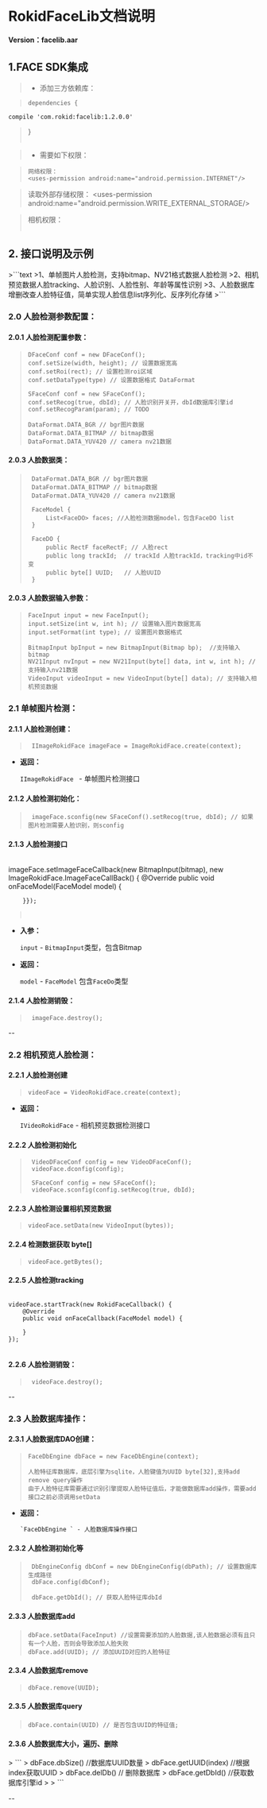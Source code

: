 # RokidFaceLib文档说明

**Version：facelib.aar**

<h2 id="1">1.FACE SDK集成</h2>

> * 添加三方依赖库：

> ```text
> dependencies {
    compile 'com.rokid:facelib:1.2.0.0'
> }
> ```

> *  需要如下权限：

> ```text
> 网络权限：
> <uses-permission android:name="android.permission.INTERNET"/>
> ```

> 读取外部存储权限：
> <uses-permission android:name="android.permission.READ_EXTERNAL_STORAGE"/>
> <uses-permission android:name="android.permission.WRITE_EXTERNAL_STORAGE/>

> 相机权限：
> <uses-permission android:name="android.permission.CAMERA" />
> <uses-feature android:name="android.hardware.camera" />
> <uses-feature android:name="android.hardware.camera.autofocus" />
>
> ```
> 
> ```

<h2 id="2">2. 接口说明及示例</h2>
>```text
>1、单帧图片人脸检测，支持bitmap、NV21格式数据人脸检测
>2、相机预览数据人脸tracking、人脸识别、人脸性别、年龄等属性识别
>3、人脸数据库增删改查人脸特征值，简单实现人脸信息list序列化、反序列化存储
>```

<h3 id="2.0">2.0 人脸检测参数配置：</h3>

<h4 id="2.0.1">2.0.1 人脸检测配置参数：</h4>

>  ```
>  DFaceConf conf = new DFaceConf();
>  conf.setSize(width, height); // 设置数据宽高
>  conf.setRoi(rect); // 设置检测roi区域
>  conf.setDataType(type) // 设置数据格式 DataFormat
> 
>  SFaceConf conf = new SFaceConf();
>  conf.setRecog(true, dbId); // 人脸识别开关开，dbId数据库引擎id
>  conf.setRecogParam(param); // TODO 
> 
>  DataFormat.DATA_BGR // bgr图片数据
>  DataFormat.DATA_BITMAP // bitmap数据
>  DataFormat.DATA_YUV420 // camera nv21数据
>  ```

<h4 id="2.0.3">2.0.3 人脸数据类：</h4>

> ```
>  DataFormat.DATA_BGR // bgr图片数据
>  DataFormat.DATA_BITMAP // bitmap数据
>  DataFormat.DATA_YUV420 // camera nv21数据
> 
>  FaceModel {
>      List<FaceDO> faces; //人脸检测数据model，包含FaceDO list
>  }
> 
>  FaceDO {
>      public RectF faceRectF; // 人脸rect
>      public long trackId;  // trackId 人脸trackId，tracking中id不变
>      public byte[] UUID;   // 人脸UUID
>  }
> ```

<h4 id="2.0.3">2.0.3 人脸数据输入参数：</h4>

>  ```
>  FaceInput input = new FaceInput();
>  input.setSize(int w, int h); // 设置输入图片数据宽高
>  input.setFormat(int type); // 设置图片数据格式
>
>  BitmapInput bpInput = new BitmapInput(Bitmap bp);  //支持输入bitmap
>  NV21Input nvInput = new NV21Input(byte[] data, int w, int h); // 支持输入nv21数据
>  VideoInput videoInput = new VideoInput(byte[] data); // 支持输入相机预览数据
>  ```

<h3 id="2.1">2.1 单帧图片检测：</h3>

<h4 id="2.1.1">2.1.1 人脸检测创建：</h4>

>  ```
>   IImageRokidFace imageFace = ImageRokidFace.create(context);
>  ```

  * **返回：**

      `IImageRokidFace ` - 单帧图片检测接口

<h4 id="2.1.2">2.1.2 人脸检测初始化：</h4>

>  ```
>   imageFace.sconfig(new SFaceConf().setRecog(true, dbId); // 如果图片检测需要人脸识别，则sconfig
>  ```


<h4 id="2.1.3">2.1.3 人脸检测接口</h4>

>  ```
imageFace.setImageFaceCallback(new BitmapInput(bitmap),
	new ImageRokidFace.ImageFaceCallBack() {
	    @Override
	    public void onFaceModel(FaceModel model) {
>
	    }});
>  ```
>
>

* **入参：**

    `input` - `BitmapInput`类型，包含Bitmap
* **返回：**

    `model` - `FaceModel` 包含`FaceDo`类型

<h4 id="2.1.4">2.1.4 人脸检测销毁：</h4>

>  ```
>   imageFace.destroy();
>  ```

--
<h3 id="2.2">2.2 相机预览人脸检测：</h3>

<h4 id="2.2.1">2.2.1 人脸检测创建</h4>

>  ```
>  videoFace = VideoRokidFace.create(context);
>  ```

  * **返回：**

      `IVideoRokidFace` - 相机预览数据检测接口

<h4 id="2.2.2">2.2.2 人脸检测初始化</h4>

>  ```
>   VideoDFaceConf config = new VideoDFaceConf();
>   videoFace.dconfig(config);
> 
>   SFaceConf config = new SFaceConf();
>   videoFace.sconfig(config.setRecog(true, dbId);
>  ```

<h4 id="2.2.3">2.2.3 人脸检测设置相机预览数据</h4>

>  ```
>  videoFace.setData(new VideoInput(bytes));
>  ```

<h4 id="2.2.4">2.2.4 检测数据获取 byte[]</h4>

>  ```
>  videoFace.getBytes();
>  ```

<h4 id="2.2.5">2.2.5 人脸检测tracking</h4>

>  ```
    videoFace.startTrack(new RokidFaceCallback() {
        @Override
        public void onFaceCallback(FaceModel model) {
>
        }
    });
>  ```

<h4 id="2.2.6">2.2.6 人脸检测销毁：</h4>

>  ```
>   videoFace.destroy();
>  ```

--

<h3 id="2.3">2.3 人脸数据库操作：</h3>

<h4 id="2.3.1">2.3.1 人脸数据库DAO创建：</h4>

>  ```
>  FaceDbEngine dbFace = new FaceDbEngine(context);
>  
>  人脸特征库数据库，底层引擎为sqlite，人脸键值为UUID byte[32],支持add remove query操作
>  由于人脸特征库需要通过识别引擎提取人脸特征值后，才能做数据库add操作，需要add接口之前必须调用setData
> 
>  ```

* **返回：**

      `FaceDbEngine ` - 人脸数据库操作接口

<h4 id="2.3.2">2.3.2 人脸检测初始化等</h4>

>  ```
>   DbEngineConfig dbConf = new DbEngineConfig(dbPath); // 设置数据库生成路径
>   dbFace.config(dbConf);
> 
>   dbFace.getDbId(); // 获取人脸特征库dbId
> 
>  ```

<h4 id="2.3.3">2.3.3 人脸数据库add</h4>

>  ```
>  dbFace.setData(FaceInput) //设置需要添加的人脸数据,该人脸数据必须有且只有一个人脸，否则会导致添加人脸失败
>  dbFace.add(UUID); // 添加UUID对应的人脸特征
>  ```


<h4 id="2.3.4">2.3.4 人脸数据库remove</h4>

>  ```
> dbFace.remove(UUID);
>  ```

<h4 id="2.3.5">2.3.5 人脸数据库query</h4>

>  ```
> dbFace.contain(UUID) // 是否包含UUID的特征值;
>  ```

<h4 id="2.3.6">2.3.6 人脸数据库大小，遍历、删除</h4>
> ```
> dbFace.dbSize() //数据库UUID数量
> dbFace.getUUID(index) //根据index获取UUID
> dbFace.delDb() // 删除数据库
> dbFace.getDbId() //获取数据库引擎id
> 
> ```

--

